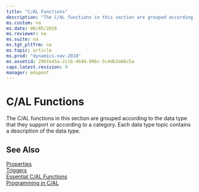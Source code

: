 ```yaml
---
title: "C/AL Functions"
description: "The C/AL functions in this section are grouped according to the data type that they support or according to a category."
ms.custom: na
ms.date: 06/05/2016
ms.reviewer: na
ms.suite: na
ms.tgt_pltfrm: na
ms.topic: article
ms.prod: "dynamics-nav-2018"
ms.assetid: 296fe45a-2ccb-4b44-99bc-5c4db3a86c5a
caps.latest.revision: 9
manager: edupont
---
```

# C/AL Functions
The C/AL functions in this section are grouped according to the data type that they support or according to a category. Each data type topic contains a description of the data type.  

## See Also  
 [Properties](Properties.md)   
 [Triggers](Triggers.md)   
 [Essential C/AL Functions](Essential-C-AL-Functions.md)   
 [Programming in C/AL](Programming-in-C-AL.md)
